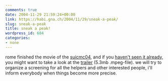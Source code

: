 ```yaml
---
comments: true
date: 2004-11-29 21:59:24+00:00
link: https://habi.gna.ch/2004/11/29/sneak-a-peak/
slug: sneak-a-peak
title: sneak a peak!
wordpress_id: 684
categories:
- none
---
```



rome finished the movie of the [suicmc04](http://suicmc04.ch), and if you [haven't seen it already](https://habi.gna.ch/blog/archives/000472.html), you might want to take a look at the [trailer](http://suicmc04.ch/trailer_suicmc04_film.mpeg) (5.3mb .mpeg-file). we will try to organize a screening for all the helpers and other interested people, i'll inform everybody when things become more precise. 

